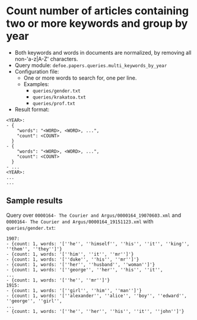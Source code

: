 # Count number of articles containing two or more keywords and group by year

* Both keywords and words in documents are normalized, by removing all non-'a-z|A-Z' characters.
* Query module: `defoe.papers.queries.multi_keywords_by_year`
* Configuration file:
  - One or more words to search for, one per line.
  - Examples:
    - `queries/gender.txt`
    - `queries/krakatoa.txt`
    - `queries/prof.txt`
* Result format:

```
<YEAR>:
- {
    "words": "<WORD>, <WORD>, ...",
    "count": <COUNT>
  }
- {
    "words": "<WORD>, <WORD>, ...",
    "count": <COUNT>
  }
- ...
<YEAR>:
...
...
```

## Sample results

Query over `0000164- The Courier and Argus/0000164_19070603.xml` and `0000164- The Courier and Argus/0000164_19151123.xml` with `queries/gender.txt`:

```
1907:
- {count: 1, words: '[''he'', ''himself'', ''his'', ''it'', ''king'', ''them'', ''they'']'}
- {count: 1, words: '[''him'', ''it'', ''mr'']'}
- {count: 1, words: '[''duke'', ''his'', ''mr'']'}
- {count: 1, words: '[''her'', ''husband'', ''woman'']'}
- {count: 1, words: '[''george'', ''her'', ''his'', ''it'',
...
- {count: 1, words: '[''he'', ''mr'']'}
1915:
- {count: 1, words: '[''girl'', ''him'', ''man'']'}
- {count: 1, words: '[''alexander'', ''alice'', ''boy'', ''edward'', ''george'', ''girl'',
...
- {count: 1, words: '[''he'', ''her'', ''his'', ''it'', ''john'']'}
```
